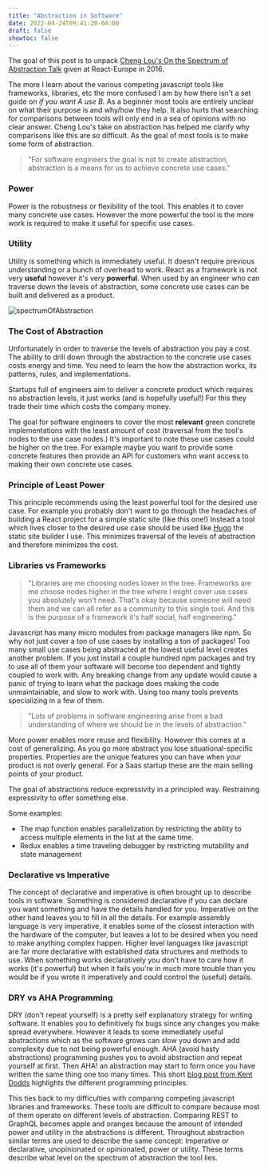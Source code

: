 ```yaml
---
title: "Abstraction in Software"
date: 2022-04-24T09:41:20-04:00
draft: false
showtoc: false
---
```


The goal of this post is to unpack [Cheng Lou's On the Spectrum of Abstraction Talk](https://www.youtube.com/watch?v=mVVNJKv9esE) given at React-Europe in 2016. 

The more I learn about the various competing javascript tools like frameworks, libraries, etc the more confused I am by how there isn't a set guide on *if you want A use B*. 
As a beginner most tools are entirely unclear on what their purpose is and why/how they help.
It also hurts that searching for comparisons between tools will only end in a sea of opinions with no clear answer.
Cheng Lou's take on abstraction has helped me clarify why comparisons like this are so difficult. As the goal of most tools is to make some form of abstraction. 

> "For software engineers the goal is not to create abstraction, abstraction is a means for us to achieve concrete use cases."

### Power
Power is the robustness or flexibility of the tool. This enables it to cover many concrete use cases. However the more powerful the tool is the more work is required to make it useful for specific use cases.

### Utility 
Utility is something which is immediately useful. It doesn't require previous understanding or a bunch of overhead to work.
React as a framework is not very **useful** however it's very **powerful**. 
When used by an engineer who can traverse down the levels of abstraction, some concrete use cases can be built and delivered as a product. 

![spectrumOfAbstraction](https://climapp.nyc3.digitaloceanspaces.com/OtherImages/spectrumOfAbstraction.jpg)

### The Cost of Abstraction
Unfortunately in order to traverse the levels of abstraction you pay a cost.
The ability to drill down through the abstraction to the concrete use cases costs energy and time. You need to learn the how the abstraction works, its patterns, rules, and implementations. 

Startups full of engineers aim to deliver a concrete product which requires no abstraction levels, it just works (and is hopefully useful!) For this they trade their time which costs the company money.

The goal for software engineers to cover the most **relevant** green concrete implementations with the least amount of cost (traversal from the tool's nodes to the use case nodes.) It's important to note these use cases could be higher on the tree. For example maybe you want to provide some concrete features then provide an API for customers who want access to making their own concrete use cases. 

### Principle of Least Power 
This principle recommends using the least powerful tool for the desired use case. For example you probably don't want to go through the headaches of building a React project for a simple static site (like this one!) Instead a tool which lives closer to the desired use case should be used like [Hugo](https://gohugo.io/) the static site builder I use. This minimizes traversal of the levels of abstraction and therefore minimizes the cost. 

### Libraries vs Frameworks
 > "Libraries are me choosing nodes lower in the tree. Frameworks are me choose nodes higher in the tree where I might cover use cases you absolutely won't need. That's okay because someone will need them and we can all refer as a community to this single tool. And this is the purpose of a framework it's half social, half engineering."

Javascript has many micro modules from package managers like npm. So why not just cover a ton of use cases by installing a ton of packages!
Too many small use cases being abstracted at the lowest useful level creates another problem. If you just install a couple hundred npm packages and try to use all of them your software will become too dependent and tightly coupled to work with. Any breaking change from any update would cause a panic of trying to learn what the package does making the code unmaintainable, and slow to work with. Using too many tools prevents specializing in a few of them.

> "Lots of problems in software engineering arise from a bad understanding of where we should be in the levels of abstraction."

More power enables more reuse and flexibility. However this comes at a cost of generalizing. As you go more abstract you lose situational-specific properties. Properties are the unique features you can have when your product is not overly general. For a Saas startup these are the main selling points of your product.

The goal of abstractions reduce expressivity in a principled way. Restraining expressivity to offer something else.

Some examples:
* The map function enables parallelization by restricting the ability to access multiple elements in the list at the same time. 
* Redux enables a time traveling debugger by restricting mutability and state management

### Declarative vs Imperative 
The concept of declarative and imperative is often brought up to describe tools in software. Something is considered declarative if you can declare you want something and have the details handled for you. Imperative on the other hand leaves you to fill in all the details. For example assembly language is very imperative, it enables some of the closest interaction with the hardware of the computer, but leaves a lot to be desired when you need to make anything complex happen. 
Higher level languages like javascript are far more declarative with established data structures and methods to use. When something works declaratively you don't have to care how it works (it's powerful) but when it fails you're in much more trouble than you would be if you wrote it imperatively and could control the (useful) details. 

### DRY vs AHA Programming
DRY (don't repeat yourself) is a pretty self explanatory strategy for writing software. It enables you to definitively fix bugs since any changes you make spread everywhere. However it leads to some immediately useful abstractions which as the software grows can slow you down and add complexity due to not being powerful enough. AHA (avoid hasty abstractions) programming pushes you to avoid abstraction and repeat yourself at first. Then AHA! an abstraction may start to form once you have written the same thing one too many times. This short [blog post from Kent Dodds](https://kentcdodds.com/blog/aha-programming) highlights the different programming principles.

This ties back to my difficulties with comparing competing javascript libraries and frameworks. These tools are difficult to compare because most of them operate on different levels of abstraction. Comparing REST to GraphQL becomes apple and oranges because the amount of intended power and utility in the abstractions is different. Throughout abstraction similar terms are used to describe the same concept: Imperative or declarative, unopinionated or opinionated, power or utility. These terms describe what level on the spectrum of abstraction the tool lies.
